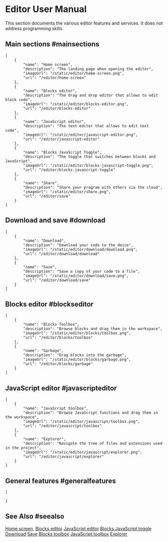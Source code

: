 # Editor User Manual

This section documents the various editor features and services. It does not address programming skills.

## Main sections #mainsections

```codecard
[
    {
        "name": "Home screen",
        "description": "The landing page when opening the editor",
        "imageUrl": "/static/editor/home-screen.png",
        "url": "/editor/home-screen"
    },
    {
        "name": "Blocks editor",
        "description": "The drag and drop editor that allows to edit block code",
        "imageUrl": "/static/editor/blocks-editor.png",
        "url": "/editor/blocks-editor"
    },
    {
        "name": "JavaScript editor",
        "description": "The text editor that allows to edit text code",
        "imageUrl": "/static/editor/javascript-editor.png",
        "url": "/editor/javascript-editor"
    },
    {
        "name": "Blocks JavaScript Toggle",
        "description": "The toggle that switches between blocks and JavaScript",
        "imageUrl": "/static/editor/blocks-javascript-toggle.png",
        "url": "/editor/blocks-javascript-toggle"
    },
    {
        "name": "Share",
        "description": "Share your program with others via the cloud",
        "imageUrl": "/static/editor/share.png",
        "url": "/editor/save"
    }
]
```

## Download and save #download

```codecard
[
    {
        "name": "Download",
        "description": "Download your code to the deice",
        "imageUrl": "/static/editor/download/download.png",
        "url": "/editor/download/download"
    },
    {
        "name": "Save",
        "description": "Save a copy of your code to a file",
        "imageUrl": "/static/editor/download/save.png",
        "url": "/editor/download/save"
    }
]
```

## Blocks editor #blockseditor

```codecard
[    
    {
        "name": "Blocks Toolbox",
        "description": "Browse blocks and drag them in the workspace",
        "imageUrl": "/static/editor/blocks/toolbox.png",
        "url": "/editor/blocks/toolbox"
    },
    {
        "name": "Garbage",
        "description": "Drag blocks into the garbage",
        "imageUrl": "/static/editor/blocks/garbage.png",
        "url": "/editor/blocks/garbage"
    }
]
```


## JavaScript editor #javascripteditor

```codecard
[    
    {
        "name": "JavaScript toolbox",
        "description": "Browse JavaScript functions and drag them in the workspace",
        "imageUrl": "/static/editor/javascript/toolbox.png",
        "url": "/editor/javascript/toolbox"
    },
    {
        "name": "Explorer",
        "description": "Navigate the tree of files and extensions used in the project",
        "imageUrl": "/static/editor/javascript/explorer.png",
        "url": "/editor/javascript/explorer"
    }
]
```

## General features #generalfeatures

```codecard
[

]
```

## See Also #seealso

[Home screen](/editor/home-screen),
[Blocks editor](/editor/blocks/editor)
[JavaScript editor](/editor/javascript/editor)
[Blocks JavaScript toggle](/editor/blocks/javascript-toggle)
[Download](/editor/download/download)
[Save](/editor/download/save)
[Blocks toolbox](/editor/blocks/toolbox)
[JavaScript toolbox](/editor/javascript/toolbox)
[Explorer](/editor/javascript/explorer)
